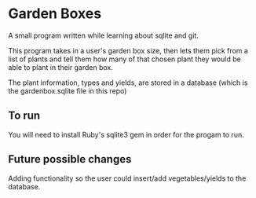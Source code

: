 # Garden Boxes

A small program written while learning about sqlite and git.

This program takes in a user's garden box size, then lets them pick from a list of plants and tell them how many of that chosen plant they would be able to plant in their garden box.

The plant information, types and yields, are stored in a database (which is the gardenbox.sqlite file in this repo)


## To run

You will need to install Ruby's sqlite3 gem in order for the progam to run.

## Future possible changes

Adding functionality so the user could insert/add vegetables/yields to the database.

